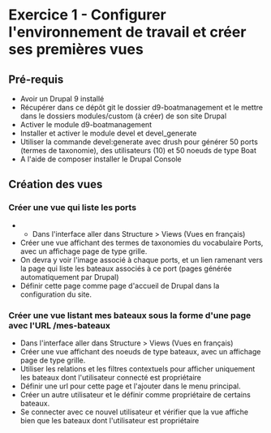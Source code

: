 # Exercice 1 - Configurer l'environnement de travail et créer ses premières vues

## Pré-requis

- Avoir un Drupal 9 installé 
- Récupérer dans ce dépôt git le dossier d9-boatmanagement et le mettre dans le dossiers modules/custom (à créer) de son site Drupal
- Activer le module d9-boatmanagement
- Installer et activer le module devel et devel_generate 
- Utiliser la commande devel:generate avec drush pour générer 50 ports (termes de taxonomie), des utilisateurs (10) et 50 noeuds de type Boat 
- A l'aide de composer installer le Drupal Console

## Création des vues 

### Créer une vue qui liste les ports

* * Dans l'interface aller dans Structure > Views (Vues en français)
* Créer une vue affichant des termes de taxonomies du vocabulaire Ports, avec un affichage page de type grille.
* On devra y voir l'image associé à chaque ports, et un lien ramenant vers la page qui liste les bateaux associés à ce port (pages générée automatiquement par Drupal)
* Définir cette page comme page d'accueil de Drupal dans la configuration du site.

### Créer une vue listant mes bateaux sous la forme d'une page avec l'URL /mes-bateaux
* Dans l'interface aller dans Structure > Views (Vues en français)
* Créer une vue affichant des noeuds de type bateaux, avec un affichage page de type grille.
* Utiliser les relations et les filtres contextuels pour afficher uniquement les bateaux dont l'utilisateur connecté est propriétaire
* Définir une url pour cette page et l'ajouter dans le menu principal.
* Créer un autre utilisateur et le définir comme propriétaire de certains bateaux.
* Se connecter avec ce nouvel utilisateur et vérifier que la vue affiche bien que les bateaux dont l'utilisateur est propriétaire
